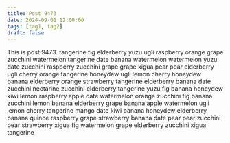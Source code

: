 ```yaml
---
title: Post 9473
date: 2024-09-01 12:00:00
tags: [tag1, tag2]
draft: false
---
```

This is post 9473.
tangerine
fig
elderberry
yuzu
ugli
raspberry
orange
grape
zucchini
watermelon
tangerine
date
banana
watermelon
watermelon
yuzu
date
zucchini
raspberry
zucchini
grape
grape
xigua
pear
pear
elderberry
ugli
cherry
orange
tangerine
honeydew
ugli
lemon
cherry
honeydew
banana
elderberry
orange
strawberry
tangerine
elderberry
banana
date
zucchini
nectarine
zucchini
elderberry
tangerine
yuzu
fig
banana
honeydew
kiwi
lemon
raspberry
apple
date
watermelon
orange
zucchini
fig
banana
zucchini
lemon
banana
elderberry
grape
banana
apple
watermelon
ugli
lemon
cherry
tangerine
mango
date
kiwi
banana
honeydew
elderberry
banana
quince
raspberry
grape
strawberry
banana
date
pear
pear
zucchini
pear
strawberry
xigua
fig
watermelon
grape
elderberry
zucchini
xigua
tangerine
